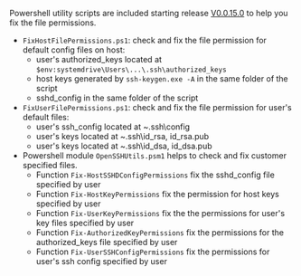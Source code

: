 Powershell utility scripts are included starting release [V0.0.15.0](https://github.com/PowerShell/Win32-OpenSSH/releases/tag/v0.0.15.0) to help you fix the file permissions.
  - `FixHostFilePermissions.ps1`: check and fix the file permission for default config files on host:
    - user's authorized_keys located at ```$env:systemdrive\Users\...\.ssh\authorized_keys```
    - host keys generated by `ssh-keygen.exe -A` in the same folder of the script
    - sshd_config in the same folder of the script
  - `FixUserFilePermissions.ps1`: check and fix the file permission for user's default files: 
    - user's ssh_config located at ~\.ssh\config
    - user's keys located at ~\.ssh\id_rsa, id_rsa.pub
    - user's keys located at ~\.ssh\id_dsa, id_dsa.pub
  - Powershell module `OpenSSHUtils.psm1` helps to check and fix customer specified files.
    - Function `Fix-HostSSHDConfigPermissions` fix the sshd_config file specified by user
    - Function `Fix-HostKeyPermissions` fix the permission for host keys specified by user
    - Function `Fix-UserKeyPermissions` fix the the permissions for user's key files specified by user
    - Function `Fix-AuthorizedKeyPermissions` fix the permissions for the authorized_keys file specified by user
    - Function `Fix-UserSSHConfigPermissions` fix the permissions for user's ssh config specified by user